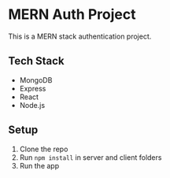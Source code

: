 # MERN Auth Project

This is a MERN stack authentication project.

## Tech Stack

- MongoDB
- Express
- React
- Node.js

## Setup

1. Clone the repo
2. Run `npm install` in server and client folders
3. Run the app
